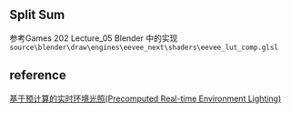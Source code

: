 ## Split Sum
参考Games 202 Lecture_05
Blender 中的实现
    `source\blender\draw\engines\eevee_next\shaders\eevee_lut_comp.glsl`

## reference
[基于预计算的实时环境光照(Precomputed Real-time Environment Lighting)](https://www.cnblogs.com/KillerAery/p/15335369.html)